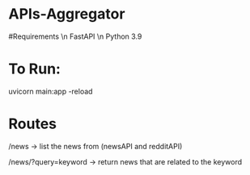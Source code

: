 # APIs-Aggregator

#Requirements
\n FastAPI
\n Python 3.9

# To Run:
uvicorn main:app -reload

# Routes
/news
-> list the news from (newsAPI and redditAPI)

/news/?query=keyword
-> return news that are related to the keyword
